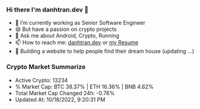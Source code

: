 ### Hi there I'm danhtran.dev 👋

- 🔭 I’m currently working as Senior Software Engineer
- 😄 But have a passion on crypto projects
- 💬 Ask me about Android, Crypto, Running 
- 📫 How to reach me: <a href="https://danhtran.dev" target="_blank">danhtran.dev</a> or <a href="Developer-Resume.pdf" target="_blank">my Resume</a>
- 🌱 Building a website to help people find their dream house (updating ...)

### Crypto Market Summarize
- Active Crypto: 13234
- % Market Cap: BTC 38.37% | ETH 16.36% | BNB 4.62%
- Total Market Cap Changed 24h: -0.76%
- Updated At: 10/18/2022, 9:20:31 PM
